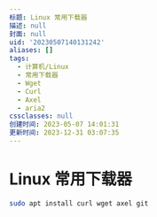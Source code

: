 ```yaml
---
标题: Linux 常用下载器
描述: null
封面: null
uid: '20230507140131242'
aliases: []
tags:
  - 计算机/Linux
  - 常用下载器
  - Wget
  - Curl
  - Axel
  - aria2
cssclasses: null
创建时间: 2023-05-07 14:01:31
更新时间: 2023-12-31 03:07:35
---
```


# Linux 常用下载器

```sh
sudo apt install curl wget axel git
```
